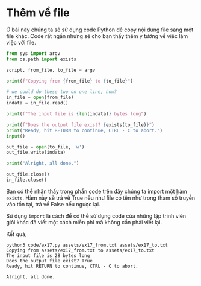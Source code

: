 # Thêm về file

Ở bài này chúng ta sẽ sử dụng code Python để copy nội dung file sang một file khác. Code rất ngắn nhưng sẽ cho bạn thấy thêm ý tưởng về việc làm việc với file.

```py
from sys import argv
from os.path import exists

script, from_file, to_file = argv

print(f"Copying from {from_file} to {to_file}")

# we could do these two on one line, how?
in_file = open(from_file)
indata = in_file.read()

print(f"The input file is {len(indata)} bytes long")

print(f"Does the output file exist? {exists(to_file)}")
print("Ready, hit RETURN to continue, CTRL - C to abort.")
input()

out_file = open(to_file, 'w')
out_file.write(indata)

print("Alright, all done.")

out_file.close()
in_file.close()
```

Bạn có thể nhận thấy trong phần code trên đây chúng ta import một hàm `exists`. Hàm này sẽ trả về True nếu như file có tên như trong tham số truyền vào tồn tại, trả về False nếu ngược lại.

Sử dụng `import` là cách để có thể sử dụng code của những lập trình viên giỏi khác đã viết một cách miễn phí mà không cần phải viết lại.

Kết quả;

```
python3 code/ex17.py assets/ex17_from.txt assets/ex17_to.txt
Copying from assets/ex17_from.txt to assets/ex17_to.txt
The input file is 28 bytes long
Does the output file exist? True
Ready, hit RETURN to continue, CTRL - C to abort.

Alright, all done.
```
